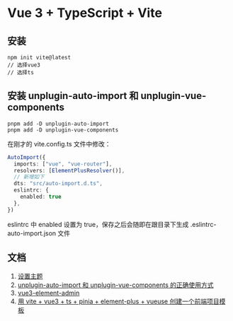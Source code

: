 # Vue 3 + TypeScript + Vite

## 安装 
```shell
npm init vite@latest
// 选择vue3
// 选择ts
```

## 安装 unplugin-auto-import 和 unplugin-vue-components
```shell
pnpm add -D unplugin-auto-import
pnpm add -D unplugin-vue-components
```
在刚才的 vite.config.ts 文件中修改：
```ts
AutoImport({
  imports: ["vue", "vue-router"],
  resolvers: [ElementPlusResolver()],
  // 新增如下
  dts: "src/auto-import.d.ts",
  eslintrc: {
    enabled: true
  },
})
```
eslintrc 中 enabled 设置为 true，保存之后会随即在跟目录下生成 .eslintrc-auto-import.json 文件

## 文档
1. [设置主题](https://juejin.cn/post/7224145268739620923)
2. [unplugin-auto-import 和 unplugin-vue-components 的正确使用方式](https://blog.csdn.net/goodcto/article/details/130022782)
3. [vue3-element-admin](https://github.com/jack-pearson/vue3-element-admin)
4. [用 vite + vue3 + ts + pinia + element-plus + vueuse 创建一个前端项目模板](https://juejin.cn/post/7189867775962120247)